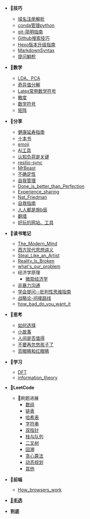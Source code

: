 * 📘**技巧**
  * [域名注册解析](技巧/域名注册解析)
  * [conda管理python](技巧/conda管理python)
  * [git-简明指南](技巧/git-简明指南)
  * [Github搜索技巧](技巧/Github搜索技巧)
  * [Hexo版本升级指南](技巧/Hexo版本升级指南)
  * [MarkdownSyntax](技巧/MarkdownSyntax)
  * [提问躺枪](技巧/提问躺枪)
* 📘**数学**
  * [LDA、PCA](数学/LDA、PCA)
  * [奇异值分解](数学/奇异值分解)
  * [Latex常用数学符号](数学/Latex常用数学符号)
  * [散度](数学/散度)
  * [数学符号](数学/数学符号)
  * [矩阵](数学/矩阵)
* 📘**分享**
  * [健康延寿指南](分享/健康延寿指南.md)
  * [十本书](分享/十本书.md)
  * [emoji](分享/emoji.md)
  * [AI工具](分享/AI工具)
  * [认知负荷是关键](分享/认知负荷是关键)
  * [resilio-sync](分享/resilio-sync)
  * [MrBeast](分享/MrBeast)
  * [不确定性](分享/不确定性)
  * [自我管理](分享/自我管理)
  * [Done_is_better_than_Perfection](分享/Done_is_better_than_Perfection)
  * [Experience_sharing](分享/Experience_sharing)
  * [Nat_Friedman](分享/Nat_Friedman)
  * [自救指南](分享/自救指南)
  * [人人都是施b辰](分享/人人都是施b辰)
  * [翻墙](分享/翻墙)
  * [好玩的网站、工具](分享/好玩的网站、工具)
* 📘**读书笔记**
  * [The_Modern_Mind](读书笔记/The_Modern_Mind)
  * [西方现代思想讲义](读书笔记/西方现代思想讲义)
  * [Steal_Like_an_Artist](读书笔记/Steal_Like_an_Artist)
  * [Reality_Is_Broken](读书笔记/Reality_Is_Broken)
  * [what's_our_problem](读书笔记/what's_our_problem)
  * 经济学原理
    * [微观经济学](读书笔记/经济学原理/微观经济学)
  * [非暴力沟通](读书笔记/非暴力沟通)
  * [学会提问--批判性思维指南](读书笔记/学会提问--批判性思维指南)
  * [战略论-间接路线](读书笔记/战略论-间接路线)
  * [how_bad_do_you_want_it](读书笔记/how_bad_do_you_want_it)
* 📘**思考**
  * [如何选择](思考/如何选择)
  * [小故事](思考/小故事)
  * [人间是否值得](思考/人间是否值得)
  * [不要再忽悠孩子了](思考/不要再忽悠孩子了)
  * [蓝眼睛和红眼睛](思考/蓝眼睛和红眼睛)
* 📘**学习**
  * [DFT](学习/DFT)
  * [information_theory](学习/information_theory)
* 📘**LeetCode**
  * 📙刷题进展
    * [数组](力扣/刷题记录/数组)
    * [链表](力扣/刷题记录/链表)
    * [哈希表](力扣/刷题记录/哈希表)
    * [字符串](力扣/刷题记录/字符串)
    * [双指针](力扣/刷题记录/双指针)
    * [栈与队列](力扣/刷题记录/栈与队列)
    * [二叉树](力扣/刷题记录/二叉树)
    * [回溯](力扣/刷题记录/回溯)
    * [贪心算法](力扣/刷题记录/贪心算法.md)
    * [动态规划](力扣/刷题记录/动态规划.md)
    * [其他](力扣/刷题记录/其他)
* 📘**前端**
  * [How_browsers_work](前端/How_browsers_work)
* [📘**毛选**](MaoZeDongAnthology/)

* **到底**